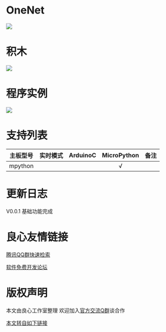 # OneNet
 

![](./micropython/_images/featured.png)

# 积木

![](./micropython/_images/blocks.png)

# 程序实例


![](./micropython/_images/example.png)



# 支持列表

|主板型号|实时模式|ArduinoC|MicroPython|备注|
|-----|-----|:-----:|:-----:|-----|
|mpython|||√||



# 更新日志

V0.0.1 基础功能完成




 # 良心友情链接

[腾讯QQ群快速检索](http://u.720life.cn/s/8cf73f7c)

[软件免费开发论坛](http://u.720life.cn/s/bbb01dc0)

# 版权声明 

本文由良心工作室整理 欢迎加入[官方交流Q群](https://u.720life.cn/s/f2316816)谈合作

[本文转自如下链接](http://u.720life.cn/g/2e71d0f0a5c601172267ba20d3a43c6e6491067151b32576879e1749b38dd89d35773c99523bcb05c7a9484f6a5814dbb6388d8a236bba993907c40080708d27)